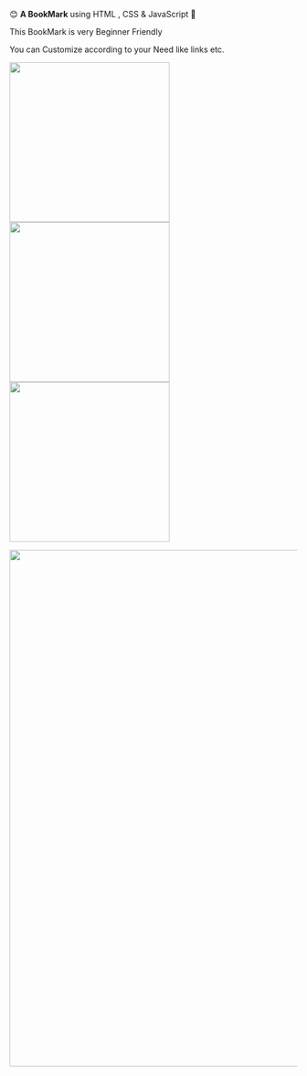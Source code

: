 😊 **A BookMark** using HTML , CSS & JavaScript 🩷
<p> This BookMark is very Beginner Friendly </p>
<p> You can Customize according to your Need like links etc. </p>
 
<img align="center" width="280" src="https://github.com/arzoopatra/Fun-Code/blob/main/HTML.png"><img align="center" width="280" src="https://github.com/arzoopatra/Fun-Code/blob/main/CSS.png"><img align="center" width="280" src="https://github.com/arzoopatra/Fun-Code/blob/main/JavaScript.png">

<img align="center" width="905" src="https://github.com/arzoopatra/Fun-Code/blob/main/Result.png">
